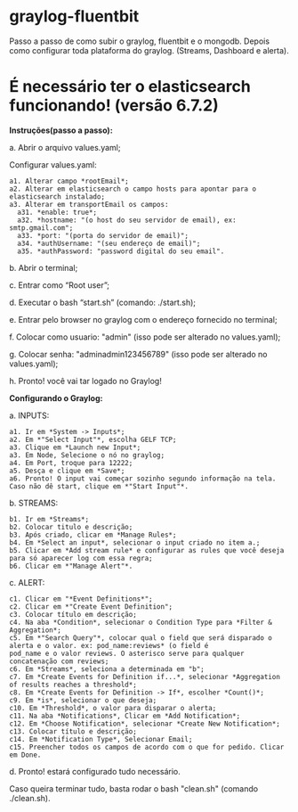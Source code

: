# graylog-fluentbit

Passo a passo de como subir o graylog, fluentbit e o mongodb. Depois como configurar toda plataforma do graylog. (Streams, Dashboard e alerta).

# É necessário ter o elasticsearch funcionando! (versão 6.7.2)

**Instruções(passo a passo):**

a. Abrir o arquivo values.yaml;

  Configurar values.yaml:
  
    a1. Alterar campo *rootEmail*;    
    a2. Alterar em elasticsearch o campo hosts para apontar para o elasticsearch instalado;
    a3. Alterar em transportEmail os campos:
      a31. *enable: true*;
      a32. *hostname: "(o host do seu servidor de email), ex: smtp.gmail.com";
      a33. *port: "(porta do servidor de email)";
      a34. *authUsername: "(seu endereço de email)";
      a35. *authPassword: "password digital do seu email".    
            
b. Abrir o terminal; 

c. Entrar como “Root user”; 

d. Executar o bash “start.sh” (comando: ./start.sh);

e. Entrar pelo browser no graylog com o endereço fornecido no terminal;

f. Colocar como usuario: "admin" (isso pode ser alterado no values.yaml);

g. Colocar senha: "adminadmin123456789" (isso pode ser alterado no values.yaml);

h. Pronto! você vai tar logado no Graylog!

**Configurando o Graylog:**

a. INPUTS:

    a1. Ir em *System -> Inputs*;
    a2. Em *"Select Input"*, escolha GELF TCP;
    a3. Clique em *Launch new Input*;
    a3. Em Node, Selecione o nó no graylog;
    a4. Em Port, troque para 12222;
    a5. Desça e clique em *Save*;
    a6. Pronto! O input vai começar sozinho segundo informação na tela. Caso não dê start, clique em *"Start Input"*.
  
b. STREAMS:

    b1. Ir em *Streams*;
    b2. Colocar titulo e descrição;
    b3. Após criado, clicar em *Manage Rules*;
    b4. Em *Select an input*, selecionar o input criado no item a.;
    b5. Clicar em *Add stream rule* e configurar as rules que você deseja para só aparecer log com essa regra;
    b6. Clicar em *"Manage Alert"*.
  
c. ALERT:

    c1. Clicar em "*Event Definitions*";
    c2. Clicar em *"Create Event Definition";
    c3. Colocar título em descrição;
    c4. Na aba *Condition*, selecionar o Condition Type para *Filter & Aggregation*;
    c5. Em *"Search Query"*, colocar qual o field que será disparado o alerta e o valor. ex: pod_name:reviews* (o field é             pod_name e o valor reviews. O asterisco serve para qualquer concatenação com reviews;
    c6. Em *Streams*, seleciona a determinada em "b";
    c7. Em *Create Events for Definition if...*, selecionar *Aggregation of results reaches a threshold*;
    c8. Em *Create Events for Definition -> If*, escolher *Count()*;
    c9. Em *is*, selecionar o que deseja;
    c10. Em *Threshold*, o valor para disparar o alerta;
    c11. Na aba *Notifications*, Clicar em *Add Notification*;
    c12. Em *Choose Notification*, selecionar *Create New Notification*;
    c13. Colocar título e descrição;
    c14. Em *Notification Type*, Selecionar Email;
    c15. Preencher todos os campos de acordo com o que for pedido. Clicar em Done.
  
d. Pronto! estará configurado tudo necessário.


  
  



Caso queira terminar tudo, basta rodar o bash "clean.sh" (comando ./clean.sh).
